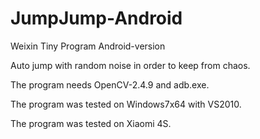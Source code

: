 # JumpJump-Android
Weixin Tiny Program Android-version

Auto jump with random noise in order to keep from chaos.

The program needs OpenCV-2.4.9 and adb.exe.

The program was tested on Windows7x64 with VS2010.

The program was tested on Xiaomi 4S.
